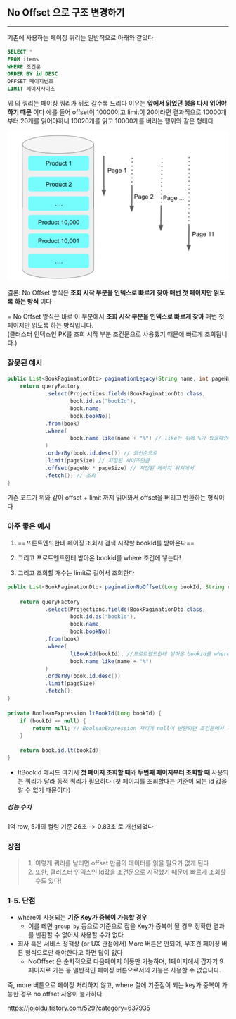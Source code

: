 
## No Offset 으로 구조 변경하기 

---


기존에 사용하는 페이징 쿼리는 일반적으로 아래와 같았다

```sql
SELECT *
FROM items
WHERE 조건문
ORDER BY id DESC
OFFSET 페이지번호
LIMIT 페이지사이즈
```

위 의 쿼리는 페이징 쿼리가 뒤로 갈수록 느리다
이유는 **앞에서 읽었던 행을 다시 읽어야 하기 때문** 이다
예를 들어 offset이 10000이고 limit이 20이라면 결과적으로 10000개부터 20개를 읽어야하니 10020개를 읽고 10000개를 버리는 행위와 같은 형태다

![](./img/ex3.png)


결론:
No Offset 방식은 **조회 시작 부분을 인덱스로 빠르게 찾아 매번 첫 페이지만 읽도록 하는 방식** 이다

 = No Offset 방식은 바로 이 부분에서 **조회 시작 부분을 인덱스로 빠르게 찾아** 매번 첫 페이지만 읽도록 하는 방식입니다.  
(클러스터 인덱스인 PK를 조회 시작 부분 조건문으로 사용했기 때문에 빠르게 조회됩니다.)


### 잘못된 예시

```java
public List<BookPaginationDto> paginationLegacy(String name, int pageNo, int pageSize) {
    return queryFactory
            .select(Projections.fields(BookPaginationDto.class,
                    book.id.as("bookId"),
                    book.name,
                    book.bookNo))
            .from(book)
            .where(
                    book.name.like(name + "%") // like는 뒤에 %가 있을때만 인덱스가 적용됩니다.
            )
            .orderBy(book.id.desc()) // 최신순으로
            .limit(pageSize) // 지정된 사이즈만큼
            .offset(pageNo * pageSize) // 지정된 페이지 위치에서 
            .fetch(); // 조회
}
```

기존 코드가 위와 같이 offset + limit 까지 읽어와서 offset을 버리고 반환하는 형식이다


### 아주 좋은 예시

1. ==프론트엔드한테 페이징 조회시 검색 시작할 bookId를 받아온다==

2. 그리고 프로트엔드한테 받아온 bookid를 where 조건에 넣는다!

3. 그리고 조회할 개수는 limit로 걸어서 조회한다

```java
public List<BookPaginationDto> paginationNoOffset(Long bookId, String name, int pageSize) {

    return queryFactory
            .select(Projections.fields(BookPaginationDto.class,
                    book.id.as("bookId"),
                    book.name,
                    book.bookNo))
            .from(book)
            .where(
                    ltBookId(bookId), //프로트엔드한테 받아온 bookid를 where 조건에 넣는다!
                    book.name.like(name + "%")
            )
            .orderBy(book.id.desc())
            .limit(pageSize)
            .fetch();
}

private BooleanExpression ltBookId(Long bookId) {
    if (bookId == null) {
        return null; // BooleanExpression 자리에 null이 반환되면 조건문에서 자동으로 제거된다
    }

    return book.id.lt(bookId);
}
```


- ltBookId 메서드
여기서 **첫 페이지 조회할 때**와 **두번째 페이지부터 조회할 때** 사용되는 쿼리가 달라 동적 쿼리가 필요하다
(첫 페이지를 조회할때는 기준이 되는 id 값을 알 수 없기 때문이다)

##### 성능 수치
1억 row, 5개의 컬럼 기준 
26초 -> 0.83초 로 개선되었다


### 장점
> 1. 이렇게 쿼리를 날리면 offset 만큼의 데이터를 읽을 필요가 없게 된다
> 2. 또한, 클러스터 인덱스인 Id값을 조건문으로 시작했기 때문에 빠르게 조회할수도 있다!



### 1-5. 단점

-   where에 사용되는 **기준 Key가 중복이 가능할 경우**
    -   이를 테면 `group by` 등으로 기준으로 잡을 Key가 중복이 될 경우 정확한 결과를 반환할 수 없어서 사용할 수가 없다
-   회사 혹은 서비스 정책상 (or UX 관점에서) More 버튼은 안되며, 무조건 페이징 버튼 형식으로만 해야한다고 하면 답이 없다
    -   NoOffset 은 순차적으로 다음페이지 이동만 가능하며, 1페이지에서 갑자기 9페이지로 가는 등 일반적인 페이징 버튼으로서의 기능은 사용할 수 없습니다.

즉, more 버튼으로 페이징 처리하지 않고, where 절에 기준점이 되는 key가 중복이 가능한 경우 no offset 사용이 불가하다

https://jojoldu.tistory.com/529?category=637935